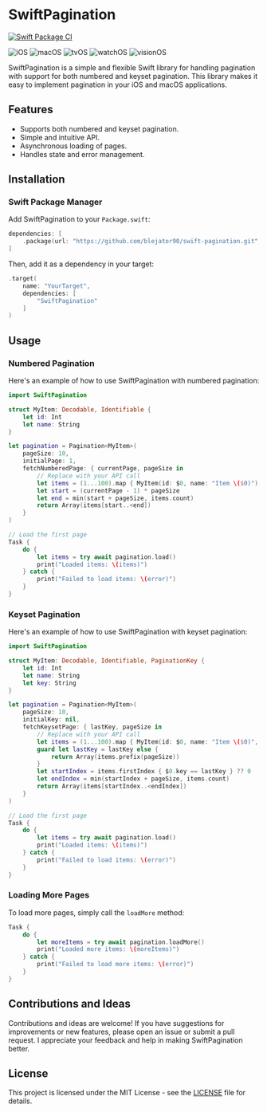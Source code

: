# SwiftPagination

[![Swift Package CI](https://github.com/blejator90/SwiftPagination/actions/workflows/ci-tests.yml/badge.svg)](https://github.com/blejator90/SwiftPagination/actions/workflows/ci-tests.yml)

![iOS](https://img.shields.io/badge/iOS-13+-green)
![macOS](https://img.shields.io/badge/macOS-10.15+-green)
![tvOS](https://img.shields.io/badge/tvOS-13+-green)
![watchOS](https://img.shields.io/badge/watchOS-6+-green)
![visionOS](https://img.shields.io/badge/visionOS-1+-green)

SwiftPagination is a simple and flexible Swift library for handling pagination with support for both numbered and keyset pagination. This library makes it easy to implement pagination in your iOS and macOS applications.

## Features

- Supports both numbered and keyset pagination.
- Simple and intuitive API.
- Asynchronous loading of pages.
- Handles state and error management.

## Installation

### Swift Package Manager

Add SwiftPagination to your `Package.swift`:

```swift
dependencies: [
    .package(url: "https://github.com/blejator90/swift-pagination.git", from: "0.1.0")
]
```

Then, add it as a dependency in your target:

```swift
.target(
    name: "YourTarget",
    dependencies: [
        "SwiftPagination"
    ]
)
```

## Usage

### Numbered Pagination

Here's an example of how to use SwiftPagination with numbered pagination:

```swift
import SwiftPagination

struct MyItem: Decodable, Identifiable {
    let id: Int
    let name: String
}

let pagination = Pagination<MyItem>(
    pageSize: 10,
    initialPage: 1,
    fetchNumberedPage: { currentPage, pageSize in
        // Replace with your API call
        let items = (1...100).map { MyItem(id: $0, name: "Item \($0)") }
        let start = (currentPage - 1) * pageSize
        let end = min(start + pageSize, items.count)
        return Array(items[start..<end])
    }
)

// Load the first page
Task {
    do {
        let items = try await pagination.load()
        print("Loaded items: \(items)")
    } catch {
        print("Failed to load items: \(error)")
    }
}
```

### Keyset Pagination

Here's an example of how to use SwiftPagination with keyset pagination:

```swift
import SwiftPagination

struct MyItem: Decodable, Identifiable, PaginationKey {
    let id: Int
    let name: String
    let key: String
}

let pagination = Pagination<MyItem>(
    pageSize: 10,
    initialKey: nil,
    fetchKeysetPage: { lastKey, pageSize in
        // Replace with your API call
        let items = (1...100).map { MyItem(id: $0, name: "Item \($0)", key: "\($0)") }
        guard let lastKey = lastKey else {
            return Array(items.prefix(pageSize))
        }
        let startIndex = items.firstIndex { $0.key == lastKey } ?? 0
        let endIndex = min(startIndex + pageSize, items.count)
        return Array(items[startIndex..<endIndex])
    }
)

// Load the first page
Task {
    do {
        let items = try await pagination.load()
        print("Loaded items: \(items)")
    } catch {
        print("Failed to load items: \(error)")
    }
}
```

### Loading More Pages

To load more pages, simply call the `loadMore` method:

```swift
Task {
    do {
        let moreItems = try await pagination.loadMore()
        print("Loaded more items: \(moreItems)")
    } catch {
        print("Failed to load more items: \(error)")
    }
}
```

## Contributions and Ideas

Contributions and ideas are welcome! If you have suggestions for improvements or new features, please open an issue or submit a pull request. I appreciate your feedback and help in making SwiftPagination better.

## License

This project is licensed under the MIT License - see the [LICENSE](LICENSE) file for details.
